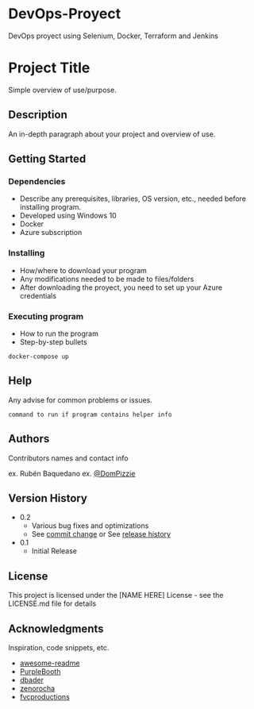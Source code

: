 # DevOps-Proyect
 DevOps proyect using Selenium, Docker, Terraform and Jenkins

# Project Title

Simple overview of use/purpose.

## Description

An in-depth paragraph about your project and overview of use.

## Getting Started

### Dependencies

* Describe any prerequisites, libraries, OS version, etc., needed before installing program.
* Developed using Windows 10
* Docker
* Azure subscription

### Installing

* How/where to download your program
* Any modifications needed to be made to files/folders
* After downloading the proyect, you need to set up your Azure credentials

### Executing program

* How to run the program
* Step-by-step bullets
```
docker-compose up
```

## Help

Any advise for common problems or issues.
```
command to run if program contains helper info
```

## Authors

Contributors names and contact info

ex. Rubén Baquedano
ex. [@DomPizzie](https://twitter.com/dompizzie)

## Version History

* 0.2
    * Various bug fixes and optimizations
    * See [commit change]() or See [release history]()
* 0.1
    * Initial Release

## License

This project is licensed under the [NAME HERE] License - see the LICENSE.md file for details

## Acknowledgments

Inspiration, code snippets, etc.
* [awesome-readme](https://github.com/matiassingers/awesome-readme)
* [PurpleBooth](https://gist.github.com/PurpleBooth/109311bb0361f32d87a2)
* [dbader](https://github.com/dbader/readme-template)
* [zenorocha](https://gist.github.com/zenorocha/4526327)
* [fvcproductions](https://gist.github.com/fvcproductions/1bfc2d4aecb01a834b46)
